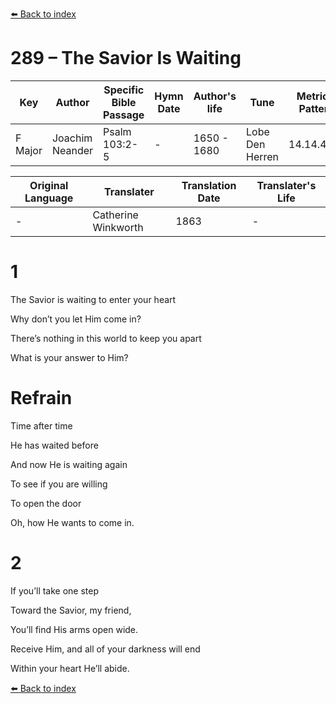 [⬅️ Back to index](../README.md)

# 289 – The Savior Is Waiting

Key | Author   | Specific Bible Passage     |Hymn Date |Author's life |Tune |Metrical Pattern   |Composer/Source                                                                                        
-- | --------- | ---------------------------|----------|--------------|-----|-------------------|-------------   
F Major  | Joachim Neander      | Psalm 103:2-5 | -  | 1650 - 1680 | Lobe Den Herren | 14.14.4.7.8 | Chorale Book for England, 1863 

Original Language | Translater | Translation Date   | Translater's Life     
----------------- | --------- | --------------------|-------------   
\-  | Catherine Winkworth      | 1863 | -  | 1827 - 1878 



# 1

The Savior is waiting to enter your heart

Why don’t you let Him come in?

There’s nothing in this world to keep you apart

What is your answer to Him?



# Refrain

Time after time

He has waited before

And now He is waiting again

To see if you are willing

To open the door

Oh, how He wants to come in.



# 2

If you’ll take one step

Toward the Savior, my friend,

You’ll find His arms open wide.

Receive Him, and all of your darkness will end

Within your heart He’ll abide.

[⬅️ Back to index](../README.md)
